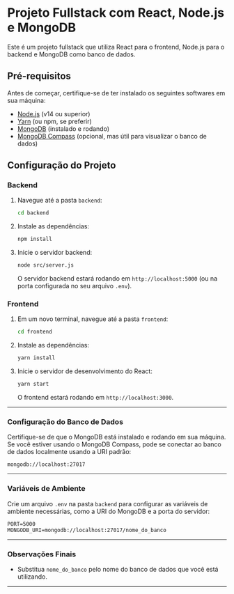 # Projeto Fullstack com React, Node.js e MongoDB

Este é um projeto fullstack que utiliza React para o frontend, Node.js para o backend e MongoDB como banco de dados.

## Pré-requisitos

Antes de começar, certifique-se de ter instalado os seguintes softwares em sua máquina:

- [Node.js](https://nodejs.org/) (v14 ou superior)
- [Yarn](https://yarnpkg.com/) (ou npm, se preferir)
- [MongoDB](https://www.mongodb.com/try/download/community) (instalado e rodando)
- [MongoDB Compass](https://www.mongodb.com/try/download/compass) (opcional, mas útil para visualizar o banco de dados)

## Configuração do Projeto

### Backend

1. Navegue até a pasta `backend`:
   ```bash
   cd backend
   ```

2. Instale as dependências:
   ```bash
   npm install
   ```

3. Inicie o servidor backend:
   ```bash
   node src/server.js
   ```
   O servidor backend estará rodando em `http://localhost:5000` (ou na porta configurada no seu arquivo `.env`).

### Frontend

1. Em um novo terminal, navegue até a pasta `frontend`:
   ```bash
   cd frontend
   ```

2. Instale as dependências:
   ```bash
   yarn install
   ```

3. Inicie o servidor de desenvolvimento do React:
   ```bash
   yarn start
   ```
   O frontend estará rodando em `http://localhost:3000`.

---

### Configuração do Banco de Dados

Certifique-se de que o MongoDB está instalado e rodando em sua máquina. Se você estiver usando o MongoDB Compass, pode se conectar ao banco de dados localmente usando a URI padrão:

```
mongodb://localhost:27017
```

---

### Variáveis de Ambiente

Crie um arquivo `.env` na pasta `backend` para configurar as variáveis de ambiente necessárias, como a URI do MongoDB e a porta do servidor:

```env
PORT=5000
MONGODB_URI=mongodb://localhost:27017/nome_do_banco
```

---

### Observações Finais

- Substitua `nome_do_banco` pelo nome do banco de dados que você está utilizando.

---
